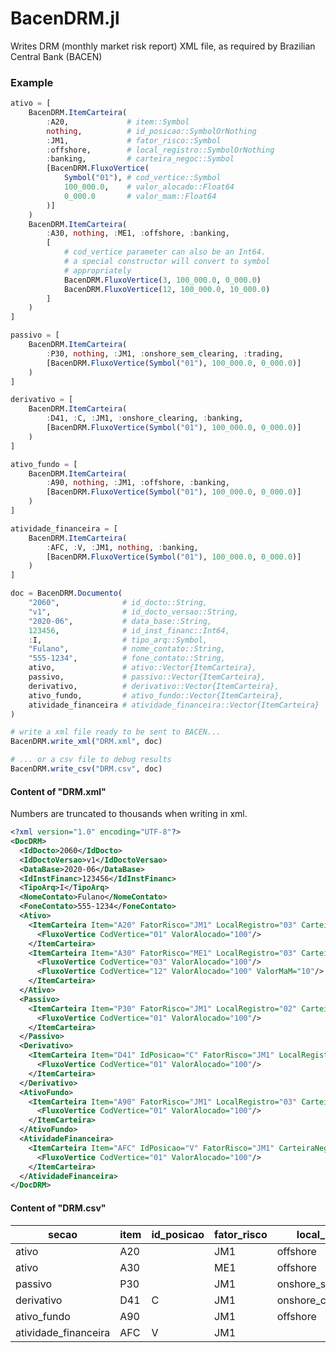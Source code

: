 # BacenDRM.jl

Writes DRM (monthly market risk report) XML file, as required by Brazilian Central Bank (BACEN)

### Example

```julia
ativo = [
    BacenDRM.ItemCarteira(
        :A20,             # item::Symbol
        nothing,          # id_posicao::SymbolOrNothing
        :JM1,             # fator_risco::Symbol
        :offshore,        # local_registro::SymbolOrNothing
        :banking,         # carteira_negoc::Symbol
        [BacenDRM.FluxoVertice(
            Symbol("01"), # cod_vertice::Symbol
            100_000.0,    # valor_alocado::Float64
            0_000.0       # valor_mam::Float64
        )]
    )
    BacenDRM.ItemCarteira(
        :A30, nothing, :ME1, :offshore, :banking,
        [
            # cod_vertice parameter can also be an Int64.
            # a special constructor will convert to symbol
            # appropriately
            BacenDRM.FluxoVertice(3, 100_000.0, 0_000.0)
            BacenDRM.FluxoVertice(12, 100_000.0, 10_000.0)
        ]
    )
]

passivo = [
    BacenDRM.ItemCarteira(
        :P30, nothing, :JM1, :onshore_sem_clearing, :trading,
        [BacenDRM.FluxoVertice(Symbol("01"), 100_000.0, 0_000.0)]
    )
]

derivativo = [
    BacenDRM.ItemCarteira(
        :D41, :C, :JM1, :onshore_clearing, :banking,
        [BacenDRM.FluxoVertice(Symbol("01"), 100_000.0, 0_000.0)]
    )
]

ativo_fundo = [
    BacenDRM.ItemCarteira(
        :A90, nothing, :JM1, :offshore, :banking,
        [BacenDRM.FluxoVertice(Symbol("01"), 100_000.0, 0_000.0)]
    )
]

atividade_financeira = [
    BacenDRM.ItemCarteira(
        :AFC, :V, :JM1, nothing, :banking,
        [BacenDRM.FluxoVertice(Symbol("01"), 100_000.0, 0_000.0)]
    )
]

doc = BacenDRM.Documento(
    "2060",              # id_docto::String,
    "v1",                # id_docto_versao::String,
    "2020-06",           # data_base::String,
    123456,              # id_inst_financ::Int64,
    :I,                  # tipo_arq::Symbol,
    "Fulano",            # nome_contato::String,
    "555-1234",          # fone_contato::String,
    ativo,               # ativo::Vector{ItemCarteira},
    passivo,             # passivo::Vector{ItemCarteira},
    derivativo,          # derivativo::Vector{ItemCarteira},
    ativo_fundo,         # ativo_fundo::Vector{ItemCarteira},
    atividade_financeira # atividade_financeira::Vector{ItemCarteira}
)

# write a xml file ready to be sent to BACEN...
BacenDRM.write_xml("DRM.xml", doc)

# ... or a csv file to debug results
BacenDRM.write_csv("DRM.csv", doc)


```

#### Content of "DRM.xml"

Numbers are truncated to thousands when writing in xml.

```xml
<?xml version="1.0" encoding="UTF-8"?>
<DocDRM>
  <IdDocto>2060</IdDocto>
  <IdDoctoVersao>v1</IdDoctoVersao>
  <DataBase>2020-06</DataBase>
  <IdInstFinanc>123456</IdInstFinanc>
  <TipoArq>I</TipoArq>
  <NomeContato>Fulano</NomeContato>
  <FoneContato>555-1234</FoneContato>
  <Ativo>
    <ItemCarteira Item="A20" FatorRisco="JM1" LocalRegistro="03" CarteiraNegoc="02">
      <FluxoVertice CodVertice="01" ValorAlocado="100"/>
    </ItemCarteira>
    <ItemCarteira Item="A30" FatorRisco="ME1" LocalRegistro="03" CarteiraNegoc="02">
      <FluxoVertice CodVertice="03" ValorAlocado="100"/>
      <FluxoVertice CodVertice="12" ValorAlocado="100" ValorMaM="10"/>
    </ItemCarteira>
  </Ativo>
  <Passivo>
    <ItemCarteira Item="P30" FatorRisco="JM1" LocalRegistro="02" CarteiraNegoc="01">
      <FluxoVertice CodVertice="01" ValorAlocado="100"/>
    </ItemCarteira>
  </Passivo>
  <Derivativo>
    <ItemCarteira Item="D41" IdPosicao="C" FatorRisco="JM1" LocalRegistro="01" CarteiraNegoc="02">
      <FluxoVertice CodVertice="01" ValorAlocado="100"/>
    </ItemCarteira>
  </Derivativo>
  <AtivoFundo>
    <ItemCarteira Item="A90" FatorRisco="JM1" LocalRegistro="03" CarteiraNegoc="02">
      <FluxoVertice CodVertice="01" ValorAlocado="100"/>
    </ItemCarteira>
  </AtivoFundo>
  <AtividadeFinanceira>
    <ItemCarteira Item="AFC" IdPosicao="V" FatorRisco="JM1" CarteiraNegoc="02">
      <FluxoVertice CodVertice="01" ValorAlocado="100"/>
    </ItemCarteira>
  </AtividadeFinanceira>
</DocDRM>
```

#### Content of "DRM.csv"

secao                | item | id_posicao | fator_risco | local_registro       | carteira_negoc | v01      | v02 | v03      | v04 | v05 | v06 | v07 | v08 | v09 | v10 | v11 | v12      | v12_MaM |
---------------------|------|------------|-------------|----------------------|----------------|----------|-----|----------|-----|-----|-----|-----|-----|-----|-----|-----|----------|---------|
ativo                | A20  |            | JM1         | offshore             | banking        | 100000.0 | 0.0 | 0.0      | 0.0 | 0.0 | 0.0 | 0.0 | 0.0 | 0.0 | 0.0 | 0.0 | 0.0      | 0.0     |
ativo                | A30  |            | ME1         | offshore             | banking        | 0.0      | 0.0 | 100000.0 | 0.0 | 0.0 | 0.0 | 0.0 | 0.0 | 0.0 | 0.0 | 0.0 | 100000.0 | 10000.0 |
passivo              | P30  |            | JM1         | onshore_sem_clearing | trading        | 100000.0 | 0.0 | 0.0      | 0.0 | 0.0 | 0.0 | 0.0 | 0.0 | 0.0 | 0.0 | 0.0 | 0.0      | 0.0     |
derivativo           | D41  | C          | JM1         | onshore_clearing     | banking        | 100000.0 | 0.0 | 0.0      | 0.0 | 0.0 | 0.0 | 0.0 | 0.0 | 0.0 | 0.0 | 0.0 | 0.0      | 0.0     |
ativo_fundo          | A90  |            | JM1         | offshore             | banking        | 100000.0 | 0.0 | 0.0      | 0.0 | 0.0 | 0.0 | 0.0 | 0.0 | 0.0 | 0.0 | 0.0 | 0.0      | 0.0     |
atividade_financeira | AFC  | V          | JM1         |                      | banking        | 100000.0 | 0.0 | 0.0      | 0.0 | 0.0 | 0.0 | 0.0 | 0.0 | 0.0 | 0.0 | 0.0 | 0.0      | 0.0     |
